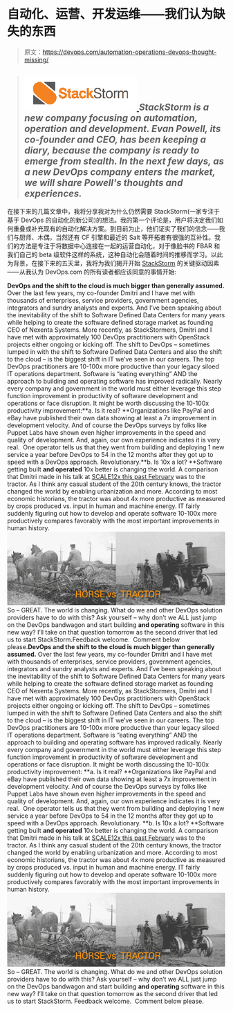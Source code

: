 # 自动化、运营、开发运维——我们认为缺失的东西

> 原文：<https://devops.com/automation-operations-devops-thought-missing/>

> ## *[![stackstorm-brand](img/8da3ef19b2916f48795ab3218735f6b4.png) ](https://devops.com/wp-content/uploads/2014/05/stackstorm-brand.png) StackStorm is a new company focusing on automation, operation and development. Evan Powell, its co-founder and CEO, has been keeping a diary, because the company is ready to emerge from stealth. In the next few days, as a new DevOps company enters the market, we will share Powell's thoughts and experiences.*

在接下来的几篇文章中，我将分享我对为什么仍然需要 StackStorm(一家专注于基于 DevOps 的自动化的新公司)的想法。我的第一个评论是，用户将决定我们如何重叠或补充现有的自动化解决方案。到目前为止，他们证实了我们的信念——我们与厨师、木偶，当然还有 CF 引擎和最近的 Salt 等开拓者有很强的互补性。我们的方法是专注于将数据中心连接在一起的运营自动化，对于像脸书的 FBAR 和我们自己的 beta 级软件这样的系统，这种自动化会随着时间的推移而学习。以此为背景，在接下来的五天里，我将为我们揭开开始 [StackStorm](http://www.stackstorm.com) 的关键驱动因素——从我认为 DevOps.com 的所有读者都应该同意的事情开始:

**DevOps and the shift to the cloud is much bigger than generally assumed.** Over the last few years, my co-founder Dmitri and I have met with thousands of enterprises, service providers, government agencies, integrators and sundry analysts and experts. And I’ve been speaking about the inevitability of the shift to Software Defined Data Centers for many years while helping to create the software defined storage market as founding CEO of Nexenta Systems. More recently, as StackStormers, Dmitri and I have met with approximately 100 DevOps practitioners with OpenStack projects either ongoing or kicking off. The shift to DevOps – sometimes lumped in with the shift to Software Defined Data Centers and also the shift to the cloud – is the biggest shift in IT we’ve seen in our careers. The top DevOps practitioners are 10-100x more productive than your legacy siloed IT operations department. Software is “eating everything” AND the approach to building and operating software has improved radically. Nearly every company and government in the world must either leverage this step function improvement in productivity of software development and operations or face disruption. It might be worth discussing the 10-100x productivity improvement:**a. Is it real? **Organizations like PayPal and eBay have published their own data showing at least a 7x improvement in development velocity. And of course the DevOps surveys by folks like Puppet Labs have shown even higher improvements in the speed and quality of development. And, again, our own experience indicates it is very real.  One operator tells us that they went from building and deploying 1 new service a year before DevOps to 54 in the 12 months after they got up to speed with a DevOps approach. Revolutionary.**b. Is 10x a lot? **Software getting built **and operated** 10x better is changing the world. A comparison that Dmitri made in his talk at [SCALE12x this past February](http://www.slideshare.net/StackStorm/scale-12x-openstack-vs-vmware-a-system) was to the tractor. As I think any casual student of the 20th century knows, the tractor changed the world by enabling urbanization and more. According to most economic historians, the tractor was about 4x more productive as measured by crops produced vs. input in human and machine energy. IT fairly suddenly figuring out how to develop and operate software 10-100x more productively compares favorably with the most important improvements in human history.![horse-tractor-1](img/06057abc66d587f58c073a0fe29ca862.png)So – GREAT. The world is changing. What do we and other DevOps solution providers have to do with this? Ask yourself – why don’t we ALL just jump on the DevOps bandwagon and start building **and operating** software in this new way? I’ll take on that question tomorrow as the second driver that led us to start StackStorm.Feedback welcome.  Comment below please.**DevOps and the shift to the cloud is much bigger than generally assumed.** Over the last few years, my co-founder Dmitri and I have met with thousands of enterprises, service providers, government agencies, integrators and sundry analysts and experts. And I’ve been speaking about the inevitability of the shift to Software Defined Data Centers for many years while helping to create the software defined storage market as founding CEO of Nexenta Systems. More recently, as StackStormers, Dmitri and I have met with approximately 100 DevOps practitioners with OpenStack projects either ongoing or kicking off. The shift to DevOps – sometimes lumped in with the shift to Software Defined Data Centers and also the shift to the cloud – is the biggest shift in IT we’ve seen in our careers. The top DevOps practitioners are 10-100x more productive than your legacy siloed IT operations department. Software is “eating everything” AND the approach to building and operating software has improved radically. Nearly every company and government in the world must either leverage this step function improvement in productivity of software development and operations or face disruption. It might be worth discussing the 10-100x productivity improvement: **a. Is it real? **Organizations like PayPal and eBay have published their own data showing at least a 7x improvement in development velocity. And of course the DevOps surveys by folks like Puppet Labs have shown even higher improvements in the speed and quality of development. And, again, our own experience indicates it is very real.  One operator tells us that they went from building and deploying 1 new service a year before DevOps to 54 in the 12 months after they got up to speed with a DevOps approach. Revolutionary. **b. Is 10x a lot? **Software getting built **and operated** 10x better is changing the world. A comparison that Dmitri made in his talk at [SCALE12x this past February](http://www.slideshare.net/StackStorm/scale-12x-openstack-vs-vmware-a-system) was to the tractor. As I think any casual student of the 20th century knows, the tractor changed the world by enabling urbanization and more. According to most economic historians, the tractor was about 4x more productive as measured by crops produced vs. input in human and machine energy. IT fairly suddenly figuring out how to develop and operate software 10-100x more productively compares favorably with the most important improvements in human history. ![horse-tractor-1](img/06057abc66d587f58c073a0fe29ca862.png) So – GREAT. The world is changing. What do we and other DevOps solution providers have to do with this? Ask yourself – why don’t we ALL just jump on the DevOps bandwagon and start building **and operating** software in this new way? I’ll take on that question tomorrow as the second driver that led us to start StackStorm. Feedback welcome.  Comment below please.
